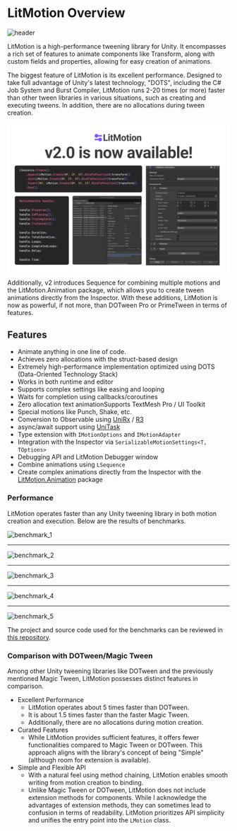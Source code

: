 # LitMotion Overview

![header](images/header.png)

LitMotion is a high-performance tweening library for Unity. It encompasses a rich set of features to animate components like Transform, along with custom fields and properties, allowing for easy creation of animations.

The biggest feature of LitMotion is its excellent performance. Designed to take full advantage of Unity's latest technology, "DOTS", including the C# Job System and Burst Compiler, LitMotion runs 2-20 times (or more) faster than other tween libraries in various situations, such as creating and executing tweens. In addition, there are no allocations during tween creation.

![img](./images/img-v2-available.png)

Additionally, v2 introduces Sequence for combining multiple motions and the LitMotion.Animation package, which allows you to create tween animations directly from the Inspector. With these additions, LitMotion is now as powerful, if not more, than DOTween Pro or PrimeTween in terms of features.

## Features

* Animate anything in one line of code.
* Achieves zero allocations with the struct-based design
* Extremely high-performance implementation optimized using DOTS (Data-Oriented Technology Stack)
* Works in both runtime and editor
* Supports complex settings like easing and looping
* Waits for completion using callbacks/coroutines
* Zero allocation text animationSupports TextMesh Pro / UI Toolkit
* Special motions like Punch, Shake, etc.
* Conversion to Observable using [UniRx](https://github.com/neuecc/UniRx) / [R3](https://github.com/Cysharp/R3)
* async/await support using [UniTask](https://github.com/Cysharp/UniTask)
* Type extension with `IMotionOptions` and `IMotionAdapter`
* Integration with the Inspector via `SerializableMotionSettings<T, TOptions>`
* Debugging API and LitMotion Debugger window
* Combine animations using `LSequence`
* Create complex animations directly from the Inspector with the [LitMotion.Animation](articles/en/litmotion-animation-overview.md) package

### Performance

LitMotion operates faster than any Unity tweening library in both motion creation and execution. Below are the results of benchmarks.

![benchmark_1](images/benchmark_startup_64000_float.png)

---

![benchmark_2](images/benchmark_update_64000_float.png)

---

![benchmark_3](images/benchmark_startup_50000_position.png)

---

![benchmark_4](images/benchmark_update_50000_position.png)

---

![benchmark_5](images/benchmark_gc_position.png)

The project and source code used for the benchmarks can be reviewed in [this repository](https://github.com/yn01dev/TweenPerformance).

### Comparison with DOTween/Magic Tween

Among other Unity tweening libraries like DOTween and the previously mentioned Magic Tween, LitMotion possesses distinct features in comparison.

* Excellent Performance
  - LitMotion operates about 5 times faster than DOTween.
  - It is about 1.5 times faster than the faster Magic Tween.
  - Additionally, there are no allocations during motion creation.
* Curated Features
  - While LitMotion provides sufficient features, it offers fewer functionalities compared to Magic Tween or DOTween. This approach aligns with the library's concept of being "Simple" (although room for extension is available).
* Simple and Flexible API
  - With a natural feel using method chaining, LitMotion enables smooth writing from motion creation to binding.
  - Unlike Magic Tween or DOTween, LitMotion does not include extension methods for components. While I acknowledge the advantages of extension methods, they can sometimes lead to confusion in terms of readability. LitMotion prioritizes API simplicity and unifies the entry point into the `LMotion` class.